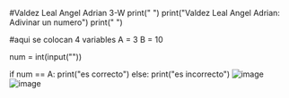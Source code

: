 #Valdez Leal Angel Adrian 3-W
print(" ")
print("Valdez Leal Angel Adrian: Adivinar un numero")
print(" ")

#aqui se colocan 4 variables
A = 3
B = 10

num = int(input(""))

if num == A:
    print("es correcto")
else:
    print("es incorrecto")
    ![image](https://github.com/user-attachments/assets/aafd4c95-6b8f-40a2-affb-44254cab4350)
    ![image](https://github.com/user-attachments/assets/b65ee02c-ee34-4105-aaac-125d38e9a19b)

